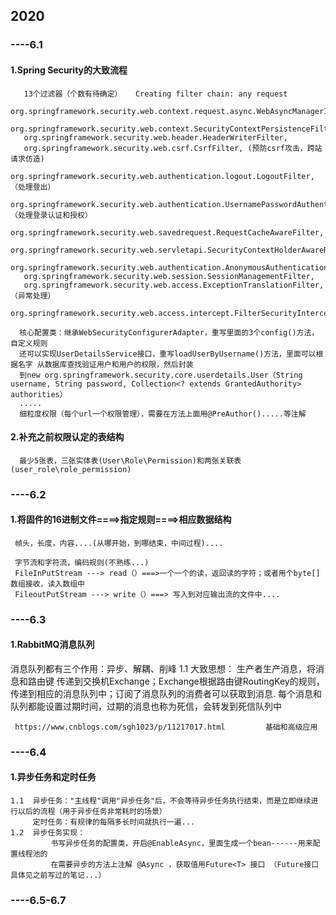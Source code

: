## 2020
### ----6.1
#### 1.Spring Security的大致流程
       13个过滤器（个数有待确定）   Creating filter chain: any request
       org.springframework.security.web.context.request.async.WebAsyncManagerIntegrationFilter,
       org.springframework.security.web.context.SecurityContextPersistenceFilter, 
       org.springframework.security.web.header.HeaderWriterFilter, 
       org.springframework.security.web.csrf.CsrfFilter, (预防csrf攻击，跨站请求仿造)
       org.springframework.security.web.authentication.logout.LogoutFilter, （处理登出）
       org.springframework.security.web.authentication.UsernamePasswordAuthenticationFilter,（处理登录认证和授权）
       org.springframework.security.web.savedrequest.RequestCacheAwareFilter, 
       org.springframework.security.web.servletapi.SecurityContextHolderAwareRequestFilter,
       org.springframework.security.web.authentication.AnonymousAuthenticationFilter,
       org.springframework.security.web.session.SessionManagementFilter, 
       org.springframework.security.web.access.ExceptionTranslationFilter,   （异常处理）
       org.springframework.security.web.access.intercept.FilterSecurityInterceptor
   
      核心配置类：继承WebSecurityConfigurerAdapter，重写里面的3个config()方法，自定义规则
      还可以实现UserDetailsService接口，重写loadUserByUsername()方法，里面可以根据名字 从数据库查找验证用户和用户的权限，然后封装
      到new org.springframework.security.core.userdetails.User（String username, String password, Collection<? extends GrantedAuthority> authorities）
      .....
      细粒度权限（每个url一个权限管理），需要在方法上面用@PreAuthor().....等注解
      
#### 2.补充之前权限认定的表结构
      最少5张表，三张实体表(User\Role\Permission)和两张关联表(user_role\role_permission)
      
      
### ----6.2
#### 1.将固件的16进制文件====>指定规则====>相应数据结构
     帧头，长度，内容....(从哪开始，到哪结束，中间过程)....
     
     字节流和字符流，编码规则(不熟练...)
     FileInPutStream ---> read（）===>一个一个的读，返回读的字符；或者用个byte[]数组接收，读入数组中
     FileoutPutStream ---> write（）===> 写入到对应输出流的文件中....


### ----6.3
#### 1.RabbitMQ消息队列
   消息队列都有三个作用：异步、解耦、削峰
   1.1 大致思想：
     生产者生产消息，将消息和路由键 传递到交换机Exchange；Exchange根据路由键RoutingKey的规则，传递到相应的消息队列中；订阅了消息队列的消费者可以获取到消息.
     每个消息和队列都能设置过期时间，过期的消息也称为死信，会转发到死信队列中
     
     https://www.cnblogs.com/sgh1023/p/11217017.html         基础和高级应用
     
### ----6.4
 #### 1.异步任务和定时任务
    1.1  异步任务："主线程"调用"异步任务"后，不会等待异步任务执行结束，而是立即继续进行以后的流程（用于异步任务非常耗时的场景）
         定时任务：有规律的每隔多长时间就执行一遍...
    1.2  异步任务实现：
             书写异步任务的配置类，开启@EnableAsync，里面生成一个bean------用来配置线程池的
             在需要异步的方法上注解 @Async ，获取值用Future<T> 接口 （Future接口具体见之前写过的笔记...）
             

### ----6.5-6.7

